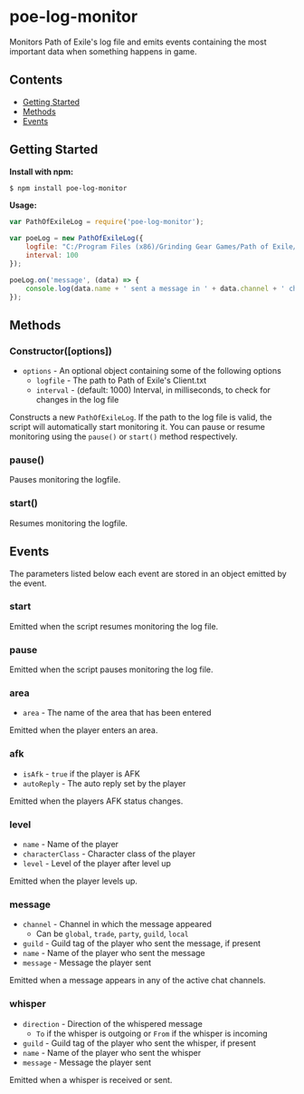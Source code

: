 # poe-log-monitor
Monitors Path of Exile's log file and emits events containing the most important data when something happens in game.

## Contents

- [Getting Started](#getting-started)
- [Methods](#methods)
- [Events](#events)

## Getting Started
**Install with npm:**
```bash
$ npm install poe-log-monitor
```

**Usage:**
```javascript
var PathOfExileLog = require('poe-log-monitor');

var poeLog = new PathOfExileLog({
    logfile: "C:/Program Files (x86)/Grinding Gear Games/Path of Exile/logs/Client.txt",
    interval: 100
});

poeLog.on('message', (data) => {
    console.log(data.name + ' sent a message in ' + data.channel + ' chat: ' + data.message);
});
```

## Methods

### Constructor([options])
- `options` - An optional object containing some of the following options
    - `logfile` - The path to Path of Exile's Client.txt
    - `interval` - (default: 1000) Interval, in milliseconds, to check for changes in the log file

Constructs a new `PathOfExileLog`. If the path to the log file is valid, the script will automatically start monitoring it. You can pause or resume monitoring using the `pause()` or `start()` method respectively.

### pause()
Pauses monitoring the logfile.

### start()
Resumes monitoring the logfile.

## Events

The parameters listed below each event are stored in an object emitted by the event.

### start

Emitted when the script resumes monitoring the log file.

### pause

Emitted when the script pauses monitoring the log file.

### area
- `area` - The name of the area that has been entered

Emitted when the player enters an area.

### afk
- `isAfk` - `true` if the player is AFK
- `autoReply` - The auto reply set by the player

Emitted when the players AFK status changes.

### level
- `name` - Name of the player
- `characterClass` - Character class of the player
- `level` - Level of the player after level up

Emitted when the player levels up.

### message
- `channel` - Channel in which the message appeared
    - Can be `global`, `trade`, `party`, `guild`, `local`
- `guild` - Guild tag of the player who sent the message, if present
- `name` - Name of the player who sent the message
- `message` - Message the player sent

Emitted when a message appears in any of the active chat channels.

### whisper
- `direction` - Direction of the whispered message
	- `To` if the whisper is outgoing or `From` if the whisper is incoming
- `guild` - Guild tag of the player who sent the whisper, if present
- `name` - Name of the player who sent the whisper
- `message` - Message the player sent

Emitted when a whisper is received or sent.